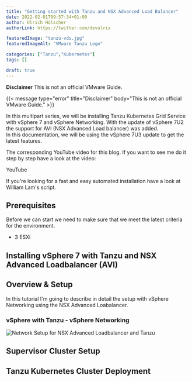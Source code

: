 ```yaml
---
title: "Getting started with Tanzu and NSX Advanced Load Balancer"
date: 2022-02-01T09:57:34+01:00
author: Ulrich Hölscher
authorLink: https://twitter.com/devulrix

featuredImage: "tanzu-vds.jpg"
featuredImageAlt: "VMware Tanzu Logo"

categories: ["Tanzu","Kubernetes"]
tags: []

draft: true
---
```

**Disclaimer**  This is not an official VMware Guide.

{{< message type="error" title="Disclaimer" body="This is not an official VMware Guide." >}}

In this multipart series, we will be installing Tanzu Kubernetes Grid Service with vSphere 7 and vSphere Networking. With the update of vSphere 7U2 the support for AVI (NSX Advanced Load balancer) was added.<br>
In this documentation, we will be using the vSphere 7U3 update to get the latest features.

The corresponding YouTube video for this blog. If you want to see me do it step by step have a look at the video:

YouTube

If you're looking for a fast and easy automated installation have a look at William Lam's script.
## Prerequisites

Before we can start we need to make sure that we meet the latest criteria for the environment. 

* 3 ESXi 


## Installing vSphere 7 with Tanzu and NSX Advanced Loadbalancer (AVI)

## Overview & Setup

In this tutorial I'm going to describe in detail the setup with vSphere Networking using the NSX Advanced Loabalancer. 

### vSphere with Tanzu - vSphere Networking

![Network Setup for NSX Advanced Loadbalancer and Tanzu](networkmodel.png)


## Supervisor Cluster Setup

## Tanzu Kubernetes Cluster Deployment